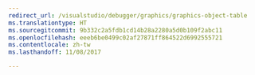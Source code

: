 ```yaml
---
redirect_url: /visualstudio/debugger/graphics/graphics-object-table
ms.translationtype: HT
ms.sourcegitcommit: 9b332c2a5fdb1cd14b28a2280a5d0b109f2abc11
ms.openlocfilehash: eeeb6be0499c02af27871ff864522d6992555721
ms.contentlocale: zh-tw
ms.lasthandoff: 11/08/2017

---
```

